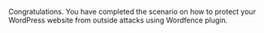 Congratulations. You have completed the scenario on how to protect your WordPress website from outside attacks using Wordfence plugin.
